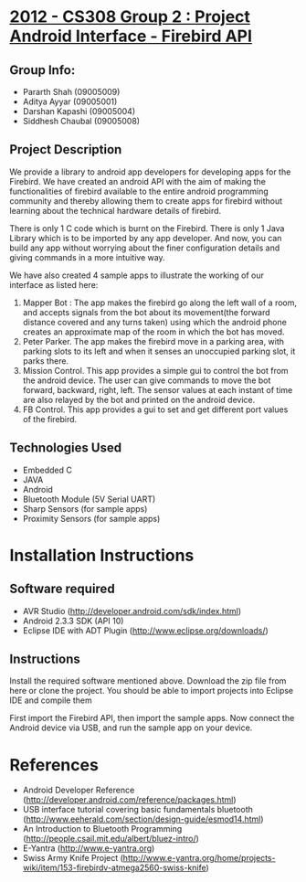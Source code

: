 [2012 - CS308  Group 2 : Project Android Interface - Firebird API](#)
================================================================

Group Info:
------------
+   Pararth Shah (09005009)
+   Aditya Ayyar (09005001)
+   Darshan Kapashi (09005004)
+   Siddhesh Chaubal (09005008)


Project Description
-------------------

We provide a library to android app developers for developing apps for the Firebird. We have created an android API with the aim of making the functionalities of firebird available to the entire android programming community and thereby allowing them to create apps for firebird without learning about the technical hardware details of firebird.

There is only 1 C code which is burnt on the Firebird.
There is only 1 Java Library which is to be imported by any app developer.
And now, you can build any app without worrying about the finer configuration details and giving commands in a more intuitive way.

We have also created 4 sample apps to illustrate the working of our interface as listed here:
1) Mapper Bot : The app makes the firebird go along the left wall of a room, and accepts signals from the bot about its movement(the forward distance covered and any turns taken) using which the android phone creates an approximate map of the room in which the bot has moved.
2) Peter Parker. The app makes the firebird move in a parking area, with parking slots to its left and when it senses an unoccupied parking slot, it parks there.
3) Mission Control. This app provides a simple gui to control the bot from the android device. The user can give commands to move the bot forward, backward, right, left. The sensor values at each instant of time are also relayed by the bot and printed on the android device.
4) FB Control. This app provides a gui to set and get different port values of the firebird.

Technologies Used
-------------------

+   Embedded C
+   JAVA
+   Android
+   Bluetooth Module (5V Serial UART)
+	Sharp Sensors (for sample apps)
+	Proximity Sensors (for sample apps)

Installation Instructions
=========================

Software required
-----------------

+	AVR Studio (http://developer.android.com/sdk/index.html)
+	Android 2.3.3 SDK (API 10)
+	Eclipse IDE with ADT Plugin (http://www.eclipse.org/downloads/)

Instructions
------------

Install the required software mentioned above. Download the zip file from here or clone the project. You should be able to import projects into Eclipse IDE and compile them

First import the Firebird API, then import the sample apps. Now connect the Android device via USB, and run the sample app on your device.

References
===========

+	Android Developer Reference (http://developer.android.com/reference/packages.html)
+	USB interface tutorial covering basic fundamentals bluetooth (http://www.eeherald.com/section/design-guide/esmod14.html)
+	An Introduction to Bluetooth Programming (http://people.csail.mit.edu/albert/bluez-intro/)
+	E-Yantra (http://www.e-yantra.org)
+	Swiss Army Knife Project (http://www.e-yantra.org/home/projects-wiki/item/153-firebirdv-atmega2560-swiss-knife)
